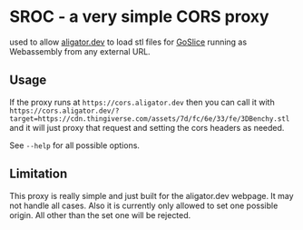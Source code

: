 # SROC - a very simple CORS proxy

used to allow [aligator.dev](https://aligator.dev) to load stl files for 
[GoSlice](https://github.com/aligator/goslice) running as Webassembly
from any external URL.

## Usage
If the proxy runs at `https://cors.aligator.dev` then you can call it with 
`https://cors.aligator.dev/?target=https://cdn.thingiverse.com/assets/7d/fc/6e/33/fe/3DBenchy.stl`
and it will just proxy that request and setting the cors headers as needed.

See `--help` for all possible options.

## Limitation
This proxy is really simple and just built for the aligator.dev webpage. It may not handle all cases.
Also it is currently only allowed to set one possible origin. All other than the set one will be rejected.
